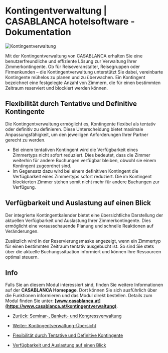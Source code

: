 # Kontingentverwaltung | CASABLANCA hotelsoftware - Dokumentation

![Kontingentverwaltung](https://docs.casablanca.at/assets/images/contingent-a9afa0111ed017d09e67112f329f86fa.png "Kontingentverwaltung")

Mit der Kontingentverwaltung von CASABLANCA erhalten Sie eine benutzerfreundliche und effiziente Lösung zur Verwaltung Ihrer Zimmerkontingente. Ob für Reiseveranstalter, Reisegruppen oder Firmenkunden – die Kontingentverwaltung unterstützt Sie dabei, vereinbarte Kontingente mühelos zu planen und zu überwachen. Ein Kontingent bezeichnet eine festgelegte Anzahl von Zimmern, die für einen bestimmten Zeitraum reserviert und blockiert werden können.

## Flexibilität durch Tentative und Definitive Kontingente

Die Kontingentverwaltung ermöglicht es, Kontingente flexibel als tentativ oder definitiv zu definieren. Diese Unterscheidung bietet maximale Anpassungsfähigkeit, um den jeweiligen Anforderungen Ihrer Partner gerecht zu werden.

* Bei einem tentativen Kontingent wird die Verfügbarkeit eines Zimmertyps nicht sofort reduziert. Dies bedeutet, dass die Zimmer weiterhin für andere Buchungen verfügbar bleiben, obwohl sie einem Kontingent zugeordnet sind.
* Im Gegensatz dazu wird bei einem definitiven Kontingent die Verfügbarkeit eines Zimmertyps sofort reduziert. Die im Kontingent blockierten Zimmer stehen somit nicht mehr für andere Buchungen zur Verfügung.

## Verfügbarkeit und Auslastung auf einen Blick

Der integrierte Kontingentkalender bietet eine übersichtliche Darstellung der aktuellen Verfügbarkeit und Auslastung Ihrer Zimmerkontingente. Dies ermöglicht eine vorausschauende Planung und schnelle Reaktionen auf Veränderungen.

Zusätzlich wird in der Reservierungsmaske angezeigt, wenn ein Zimmertyp für einen bestimmten Zeitraum tentativ ausgebucht ist. So sind Sie stets über die aktuelle Buchungssituation informiert und können Ihre Ressourcen optimal steuern.

## Info

Falls Sie an diesem Modul interessiert sind, finden Sie weitere Informationen auf der **CASABLANCA Homepage**. Dort können Sie sich ausführlich über die Funktionen informieren und das Modul direkt bestellen. Details zum Modul finden Sie unter: **[www.casablanca.at](https://www.casablanca.at/kontingentverwaltung)**.

* [Zurück: Seminar-, Bankett- und Kongressverwaltung](https://docs.casablanca.at/desktop/module/banquet/)
* [Weiter: Kontingentverwaltung-Übersicht](https://docs.casablanca.at/desktop/module/contingent/contingencymanagement)

* [Flexibilität durch Tentative und Definitive Kontingente](https://docs.casablanca.at/desktop/module/contingent/#flexibilität-durch-tentative-und-definitive-kontingente)
* [Verfügbarkeit und Auslastung auf einen Blick](https://docs.casablanca.at/desktop/module/contingent/#verfügbarkeit-und-auslastung-auf-einen-blick)